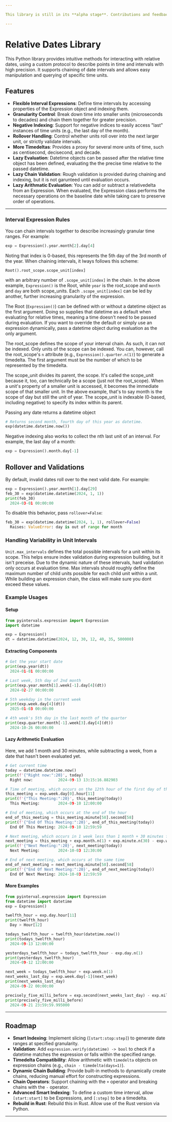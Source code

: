 ```yaml
---

This library is still in its **alpha stage**. Contributions and feedback are welcome.

---
```


# Relative Dates Library

This Python library provides intuitive methods for interacting with relative dates, using a custom protocol to describe points in time and intervals with high precision. It supports chaining of date intervals and allows easy manipulation and querying of specific time units.

## Features

- **Flexible Interval Expressions**: Define time intervals by accessing properties of the Expression object and indexing them.
- **Granularity Control**: Break down time into smaller units (microseconds to decades) and chain them together for greater precision.
- **Negative Indexing**: Support for negative indices to easily access "last" instances of time units (e.g., the last day of the month).
- **Rollover Handling**: Control whether units roll over into the next larger unit, or strictly validate intervals.
- **More Timedeltas**: Provides a proxy for several more units of time, such as centisecond, decisecond, and decade.
- **Lazy Evaluation**: Datetime objects can be passed after the relative time object has been defined, evaluating the the precise time relative to the passed datetime.
- **Lazy Chain Validation**: Rough validation is provided during chaining and indexing, but it is not garunteed until evaluation occurs.
- **Lazy Arithmatic Evaluation**: You can add or subtract a relativedelta from an Expression. When evaluated, the Expression class performs the necessary operations on the baseline date while taking care to preserve order of operations.

---

### Interval Expression Rules

You can chain intervals together to describe increasingly granular time ranges. For example:

```python
exp = Expression().year.month[2].day[4]
```

Noting that index is 0-based, this represents the 5th day of the 3rd month of the year. When chaining intervals, it lways follows this scheme:

   `Root().root_scope.scope_unit[index]`

with an arbitrary number of `.scope_unit[index]` in the chain. In the above example, `Expression()` is the Root, while `year` is the root_scope and `month` and `day` are both scope_units.
Each `.scope_unit[index]` can be led by another, further increasing granularity of the expression.

The Root (`Expression()`) can be defined with or without a datetime object as the first argument. Doing so supplies that datetime as a default when evaluating for relative times, meaning a time doesn't need to be passed during evaluation. If you want to override the default or simply use an expression dynamically, pass a datetime object during evaluation as the only argument.

The root_scope defines the scope of your interval chain. As such, it can not be indexed. Only units of the scope can be indexed. You can, however, call the root_scope's `n` attribute (e.g., `Expression().quarter.n(1)`) to generate a timedelta. The first argument must be the number of which to be represented by the timedelta.

The scope_unit divides its parent, the scope. It's called the scope_unit because it, too, can technically be a scope (just not the root_scope). When a unit's property of a smaller unit is accessed, it becomes the immediate scope of that smaller unit. In the above example, that's to say month is the scope of day but still the unit of year. The scope_unit is indexable (0-based, including negative) to specify its index within its parent.

Passing any date returns a datetime object
```python
# Returns second month, fourth day of this year as datetime.
exp(datetime.datetime.now())
```

Negative indexing also works to collect the nth last unit of an interval. For example, the last day of a month:
```python
exp = Expression().month.day[-1]
```

## Rollover and Validations

By default, invalid dates roll over to the next valid date. For example:

```python
exp = Expression().year.month[1].day[29]
feb_30 = exp(datetime.datetime(2024, 1, 1))
print(feb_30)
  2024-03-01 00:00:00
```

To disable this behavior, pass `rollover=False`:

```python
feb_30 = exp(datetime.datetime(2024, 1, 1), rollover=False)
  Raises: ValueError: day is out of range for month
```

### Handling Variability in Unit Intervals

`Unit.max_intervals` defines the total possible intervals for a unit within its scope. This helps ensure index validation during expression building, but it isn't preceise. Due to the dynamic nature of these intervals, hard validation only occurs at evaluation time. Max intervals should roughly define the maximum number of child units possible for each child unit within a unit. While building an expression chain, the class will make sure you dont exceed these values.

### Example Usages

#### Setup

```python
from pyintervals.expression import Expression
import datetime

exp = Expression()
dt = datetime.datetime(2024, 12, 30, 12, 40, 35, 500000)
```

#### Extracting Components

```python
# Get the year start date
print(exp.year(dt))
  2024-01-01 00:00:00

# Last week, 5th day of 2nd month
print(exp.year.month[1].week[-1].day[4](dt))
  2024-02-27 00:00:00

# 5th weekday in the current week
print(exp.week.day[4](dt))
  2025-01-03 00:00:00

# 4th week's 5th day in the last month of the quarter
print(exp.quarter.month[-1].week[3].day[4](dt))
  2024-10-26 00:00:00
```

#### Lazy Arithmetic Evaluation

Here, we add 1 month and 30 minutes, while subtracting a week, from a date that hasn't been evaluated yet.

```python
# Get current time
today = datetime.datetime.now()
print(f'{"Right now:":20}', today)
  Right now:           2024-09-13 13:15:16.882903

# Time of meeting, which occurs on the 12th hour of the first day of the week
this_meeting = exp.week.day[0].hour[11]
print(f'{"This Meeting:":20}', this_meeting(today))
  This Meeting:        2024-09-10 12:00:00

# End of meeting, which occurs at the end of the hour
end_of_this_meeting = this_meeting.minute[58].second[58]
print(f'{"End Of This Meeting:":20}', end_of_this_meeting(today))
  End Of This Meeting: 2024-09-10 12:59:59

# Next meeting, which occurs in 1 week less than 1 month + 30 minutes from this meeting
next_meeting = this_meeting + exp.month.n(1) + exp.minute.n(30) - exp.week.n(1)
print(f'{"Next Meeting:":20}', next_meeting(today))
  Next Meeting:        2024-10-03 12:30:00

# End of next meeting, which occurs at the same time
end_of_next_meeting = next_meeting.minute[58].second[58]
print(f'{"End Of Next Meeting:":20}', end_of_next_meeting(today))
  End Of Next Meeting: 2024-10-03 12:59:59
```

#### More Examples

```python
from pyinterval.expression import Expression
from datetime import datetime
exp = Expression()

twelfth_hour = exp.day.hour[11]
print(twelfth_hour)
  Day > Hour[12]

todays_twelfth_hour = twelfth_hour(datetime.now())
print(todays_twelfth_hour)
  2024-09-13 12:00:00

yesterdays_twelfth_hour = todays_twelfth_hour - exp.day.n(1)
print(yesterdays_twelfth_hour)
  2024-09-12 12:00:00

next_week = todays_twelfth_hour + exp.week.n(1)
next_weeks_last_day = exp.week.day[-1](next_week)
print(next_weeks_last_day)
  2024-09-22 00:00:00

precisely_five_milli_before = exp.second(next_weeks_last_day) - exp.millisecond.n(5)
print(precisely_five_milli_before)
  2024-09-21 23:59:59.995000
```

---

## Roadmap

- **Smart Indexing**: Implement slicing (`[start:stop:step]`) to generate date ranges at specified granularity.
- **Validation**: Add `expression.verify(datetime) -> bool` to check if a datetime matches the expression or falls within the specified range.
- **Timedelta Compatibility**: Allow arithmetic with `timedelta` objects on expression chains (e.g., `chain - timedelta(days=1)`).
- **Dynamic Chain Building**: Provide built-in methods to dynamically create chains, reducing manual effort for constructing expressions.
- **Chain Operators**: Support chaining with the `+` operator and breaking chains with the `-` operator.
- **Advanced Smart Indexing**: To define a custom time interval, allow `[start:start]` to be Expressions, and `[:step]` to be a timedelta.
- **Rebuild in Rust**: Rebuild this in Rust. Allow use of the Rust version via Python.
---
